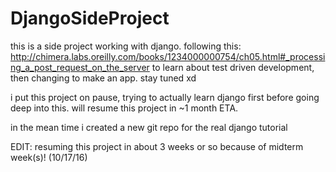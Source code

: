 # DjangoSideProject
this is a side project working with django.
following this: http://chimera.labs.oreilly.com/books/1234000000754/ch05.html#_processing_a_post_request_on_the_server
to learn about test driven development, then changing to make an app.
stay tuned xd

i put this project on pause, trying to actually learn django first before going deep into this. will resume this project in ~1 month ETA.

in the mean time i created a new git repo for the real django tutorial

EDIT:
resuming this project in about 3 weeks or so because of midterm week(s)! (10/17/16)
